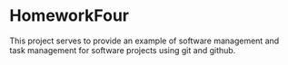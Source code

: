 # HomeworkFour
This project serves to provide an example of software management and task management for software projects using git and github.
